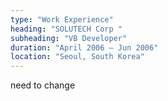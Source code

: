 ```yaml
---
type: "Work Experience"
heading: "SOLUTECH Corp "
subheading: "VB Developer"
duration: "April 2006 – Jun 2006"
location: "Seoul, South Korea"
---
```

need to change